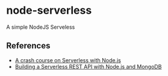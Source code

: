# node-serverless

A simple NodeJS Serveless

## References

- [A crash course on Serverless with Node.js](https://hackernoon.com/a-crash-course-on-serverless-with-node-js-632b37d58b44)
- [Building a Serverless REST API with Node.js and MongoDB](https://hackernoon.com/building-a-serverless-rest-api-with-node-js-and-mongodb-2e0ed0638f47)
